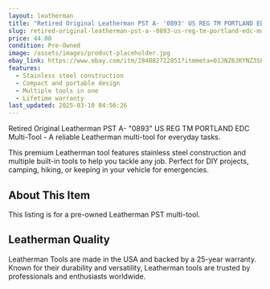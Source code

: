 ```yaml
---
layout: leatherman
title: "Retired Original Leatherman PST A- '0893' US REG TM PORTLAND EDC Multi-Tool"
slug: retired-original-leatherman-pst-a--0893-us-reg-tm-portland-edc-multi-tool
price: 44.00
condition: Pre-Owned
image: /assets/images/product-placeholder.jpg
ebay_link: https://www.ebay.com/itm/284882722851?itmmeta=01JNZ6JKYNZ3SPSVCRYZ1WYJ68&hash=item4254556023:g:vd0AAOSwCY9iwjPG&itmprp=enc%3AAQAKAAAA4FkggFvd1GGDu0w3yXCmi1dNNGb%2BK1X8Ksq8gtf1o9FW3LELzf751bxDSx%2Bm6%2FndRoV1Axxz7cEtU28fXBAzxEzk1Eih124aamLHJKWOSQADjO6yhQeKlkG81lTtQB%2BTd8yhEjIc8P7S6KB%2Bqux1aY2xoNYQEBpvqKs07rn9VIqKWfDc3LxtKEnCe3XHk4mFaNPhGVOWNR4xtOqHnKNP6ijUj4KAzud0SbsLOk2VmVgEvvSPhrMSDcMkiuZLbEQQUKiUZcoe8YORRqvlVHB8xL0hKetGIbVh43LGFfitR%2BsH%7Ctkp%3ABk9SR7y_yuavZQ
features:
  - Stainless steel construction
  - Compact and portable design
  - Multiple tools in one
  - Lifetime warranty
last_updated: 2025-03-10 04:56:26
---
```


Retired Original Leatherman PST A- "0893" US REG TM PORTLAND EDC Multi-Tool - A reliable Leatherman multi-tool for everyday tasks.

This premium Leatherman tool features stainless steel construction and multiple built-in tools to help you tackle any job. Perfect for DIY projects, camping, hiking, or keeping in your vehicle for emergencies.

## About This Item

This listing is for a pre-owned Leatherman PST multi-tool.

## Leatherman Quality

Leatherman Tools are made in the USA and backed by a 25-year warranty. Known for their durability and versatility, Leatherman tools are trusted by professionals and enthusiasts worldwide.

